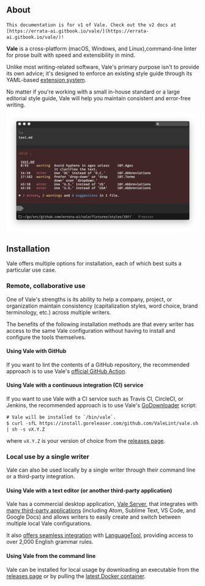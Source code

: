 ## About

```callout{'title': 'Heads up!', 'classes': ['success']}
This documentation is for v1 of Vale. Check out the v2 docs at [https://errata-ai.gitbook.io/vale/](https://errata-ai.gitbook.io/vale/)!
```

**Vale** is a cross-platform (macOS, Windows, and Linux),command-line linter for prose built with speed and extensibility in mind.

Unlike most writing-related software, Vale's primary purpose isn't to provide its own advice; it's designed to
enforce an existing style guide through its YAML-based [extension system](/vale/styles).

No matter if you're working with a small in-house standard or a large editorial style guide, Vale
will help you maintain consistent and error-free writing.

![Vale Screenshot](img/vale-demo.png)

## Installation

Vale offers multiple options for installation, each of which best suits a particular use case.

### Remote, collaborative use

One of Vale's strengths is its ability to help a company, project, or organization maintain consistency (capitalization styles, word choice, brand terminology, etc.) across multiple writers.

The benefits of the following installation methods are that every writer has access to the same Vale configuration without having to install and configure the tools themselves.

#### Using Vale with GitHub

If you want to lint the contents of a GitHub repository, the recommended approach is to use Vale's [official GitHub Action](https://github.com/errata-ai/vale-action).

#### Using Vale with a continuous integration (CI) service

If you want to use Vale with a CI service such as Travis CI, CircleCI, or Jenkins, the recommended approach is to use Vale's
[GoDownloader](https://github.com/goreleaser/godownloader) script:

```console
# Vale will be installed to `/bin/vale`.
$ curl -sfL https://install.goreleaser.com/github.com/ValeLint/vale.sh | sh -s vX.Y.Z
```
where `vX.Y.Z` is your version of choice from the [releases page](https://github.com/errata-ai/vale/releases).

### Local use by a single writer

Vale can also be used locally by a single writer through their command line or a third-party integration.

#### Using Vale with a text editor (or another third-party application)

Vale has a commercial desktop application, [Vale Server](https://errata.ai/vale-server/), that integrates with [many third-party applications](https://errata-ai.github.io/vale-server/docs/usage#step-5-using-a-client-application) (including Atom, Sublime Text, VS Code, and Google Docs) and allows writers to easily create and switch between multiple local Vale configurations.

It also [offers seamless integration](https://errata-ai.github.io/vale-server/docs/style#third-party-styles) with [LanguageTool](https://www.languagetool.org/), providing access to over 2,000 English grammar rules.

#### Using Vale from the command line

Vale can be installed for local usage by downloading an executable from the [releases page](https://github.com/errata-ai/vale/releases) or by pulling the [latest Docker container](https://cloud.docker.com/repository/docker/jdkato/vale).
